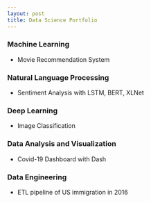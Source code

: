```yaml
---
layout: post
title: Data Science Portfolio
---
```



### Machine Learning


* Movie Recommendation System 


### Natural Language Processing


* Sentiment Analysis with LSTM, BERT, XLNet



### Deep Learning


* Image Classification



### Data Analysis and Visualization


* Covid-19 Dashboard with Dash


### Data Engineering

* ETL pipeline of US immigration in 2016
